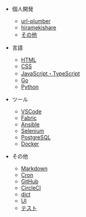 - 個人開発
  - [url-plumber](https://good-yuuta.hatenablog.com/entry/2022/08/22/194101?_ga=2.232335894.866284754.1661143370-1524494941.1630950902)
  - [hiramekishare](#None)
  - [その他](https://good-yuuta.hatenablog.com/entry/2022/08/04/041720)

- 言語
  - [HTML](https://good-yuuta.hatenablog.com/entry/2022/08/26/001355?_ga=2.220847768.1077274209.1661440379-1524494941.1630950902)
  - [CSS](#None)
  - [JavaScript・TypeScript](https://good-yuuta.hatenablog.com/entry/2022/08/12/081943?_ga=2.101594630.665084495.1660252211-1524494941.1630950902)
  - [Go](#None)
  - [Python](https://good-yuuta.hatenablog.com/entry/2022/08/04/023422?_ga=2.121778827.1259619272.1659535935-1524494941.1630950902)

- ツール
  - [VSCode](https://good-yuuta.hatenablog.com/entry/2022/08/04/012415?_ga=2.100865281.1259619272.1659535935-1524494941.1630950902)
  - [Fabric](https://good-yuuta.hatenablog.com/entry/2022/08/13/014052?_ga=2.92241437.665084495.1660252211-1524494941.1630950902)
  - [Ansible](https://good-yuuta.hatenablog.com/entry/2022/08/13/014148?_ga=2.131554056.665084495.1660252211-1524494941.1630950902)
  - [Selenium](https://good-yuuta.hatenablog.com/entry/2022/08/13/014253?_ga=2.25702714.665084495.1660252211-1524494941.1630950902)
  - [PostgreSQL](https://good-yuuta.hatenablog.com/entry/2022/08/18/180304?_ga=2.145231860.1580593724.1660806599-1524494941.1630950902)
  - [Docker](https://good-yuuta.hatenablog.com/entry/2022/08/18/181259)

- その他
  - [Markdown](https://good-yuuta.hatenablog.com/entry/2022/08/04/014414?_ga=2.167326142.1259619272.1659535935-1524494941.1630950902)
  - [Cron](https://good-yuuta.hatenablog.com/entry/2022/08/04/170157?_ga=2.134944113.1259619272.1659535935-1524494941.1630950902)
  - [GitHub](https://good-yuuta.hatenablog.com/entry/2022/08/05/000009?_ga=2.194721837.1259619272.1659535935-1524494941.1630950902)
  - [CircleCI](https://good-yuuta.hatenablog.com/entry/2022/08/13/021534?_ga=2.63862312.665084495.1660252211-1524494941.1630950902)
  - [dict](https://good-yuuta.hatenablog.com/entry/2022/08/27/013558?_ga=2.192460202.1077274209.1661440379-1524494941.1630950902)
  - [UI](https://good-yuuta.hatenablog.com/entry/2022/08/28/183654?_ga=2.242767114.943498981.1661679273-1524494941.1630950902)
  - [テスト](#None)